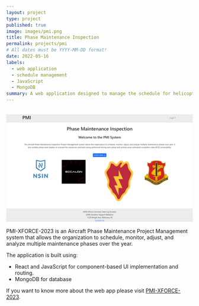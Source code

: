 ```yaml
---
layout: project
type: project
published: true
image: images/pmi.png
title: Phase Maintenance Inspection
permalink: projects/pmi
# All dates must be YYYY-MM-DD format!
date: 2022-05-16
labels:
  - web application
  - schedule management
  - JavaScript
  - MongoDB
summary: A web application designed to manage the schedule for helicopter maintenance phases.
---
```

<div>
<img class="ui images">
  <img class="ui image" src="../images/pmi.png">
</div>

PMI-XFORCE-2023 is an Aircraft Phase Maintenance Project Management system that allows the organization to schedule, monitor, adjust, and analyze multiple maintenance phases over the year.

The application is built using:

- React and JavaScript for component-based UI implementation and routing.
- MongoDB for database

If you want to know more about the web app please visit [PMI-XFORCE-2023](https://pmi-xforce-2023.github.io/).
